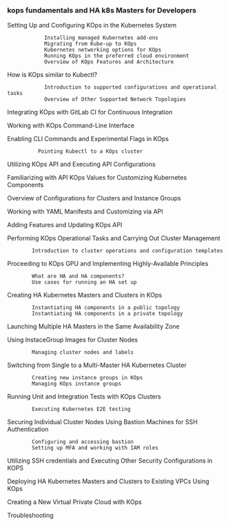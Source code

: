 
### kops fundamentals and HA k8s Masters for Developers 



Setting Up and Configuring KOps in the Kubernetes System

                Installing managed Kubernetes add-ons
                Migrating from Kube-up to KOps
                Kubernetes networking options for KOps
                Running KOps in the preferred cloud environment
                Overview of KOps Features and Architecture

How is KOps similar to Kubectl?

                Introduction to supported configurations and operational tasks
                Overview of Other Supported Network Topologies

Integrating KOps with GitLab CI for Continuous Integration

Working with KOps Command-Line Interface

Enabling CLI Commands and Experimental Flags in KOps

              Pointing Kubectl to a KOps cluster

Utilizing KOps API and Executing API Configurations

Familiarizing with API KOps Values for Customizing Kubernetes Components

Overview of Configurations for Clusters and Instance Groups

Working with YAML Manifests and Customizing via API

Adding Features and Updating KOps API

Performing KOps Operational Tasks and Carrying Out Cluster Management

            Introduction to cluster operations and configuration templates

Proceeding to KOps GPU and Implementing Highly-Available Principles

            What are HA and HA components?
            Use cases for running an HA set up

Creating HA Kubernetes Masters and Clusters in KOps

            Instantiating HA components in a public topology
            Instantiating HA components in a private topology

Launching Multiple HA Masters in the Same Availability Zone

Using InstaceGroup Images for Cluster Nodes

            Managing cluster nodes and labels

Switching from Single to a Multi-Master HA Kubernetes Cluster

            Creating new instance groups in KOps
            Managing KOps instance groups


Running Unit and Integration Tests with KOps Clusters

            Executing Kubernetes E2E testing

Securing Individual Cluster Nodes Using Bastion Machines for SSH Authentication

            Configuring and accessing bastion
            Setting up MFA and working with IAM roles


Utilizing SSH credentials and Executing Other Security Configurations in KOPS

Deploying HA Kubernetes Masters and Clusters to Existing VPCs Using KOps

Creating a New Virtual Private Cloud with KOps

Troubleshooting
